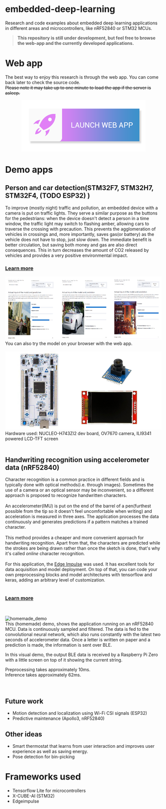 # embedded-deep-learning
 Research and code examples about embedded deep learning applications in different areas and microcontrollers, like nRF52840 or STM32 MCUs.

> **This repository is still under development, but feel free to browse the web-app and the currently developed applications.**  

# Web app

The best way to enjoy this research is through the web app. You can come back later to check the source code.  
~~Please note it may take up to one minute to load the app if the server is asleep.~~  

<p align="center">
    <a href="https://share.streamlit.io/phanzgz/embedded-deep-learning/demo_webapp/app.py">
        <img src="images/launch-webapp-btn.png" alt="launch web app">
    </a>
</p>  



# Demo apps

## Person and car detection(STM32F7, STM32H7, STM32F4, (TODO ESP32) )
To improve (mostly night) traffic and pollution, an embedded device with a camera is put on traffic lights. They serve a similar purpose as the buttons for the pedestrians: when the device doesn't detect a person in a time window, the traffic light may switch to flashing amber, allowing cars to traverse the crossing with precaution. This prevents the agglomeration of vehicles in crossings and, more importantly, saves gas(or battery) as the vehicle does not have to stop, just slow down. The immediate benefit is better circulation, but saving both money and gas are also direct consequences. This in turn decreases the amount of CO2 released by vehicles and provides a very positive environmental impact.

### [Learn more](/applications/person_detection/) 
![webapp-sample](/images/webapp-demo-sample.jpg)
You can also try the model on your browser with the web app.  
<br>
![hardware](/demo_webapp/person_detection/img/hardware.jpg)
Hardware used: NUCLEO-H743ZI2 dev board, OV7670 camera, ILI9341 powered LCD-TFT screen
<br><br>

## Handwriting recognition using accelerometer data (nRF52840)
Character recognition is a common practice in different fields and is typically done with optical methods(i.e. through images).
Sometimes the use of a camera or an optical sensor may be inconvenient, so a different approach is proposed to recognize handwritten
characters.  
<br>
An accelerometer(IMU) is put on the end of the barrel of a pen(furthest possible from the tip so it doesn't feel uncomfortable when writing)
and acceleration is measured in three axes. The application processes the data continuously and generates predictions if a pattern matches
a trained character.  
<br>
This method provides a cheaper and more convenient approach for handwriting recognition. Apart from that, the characters are predicted
while the strokes are being drawn rather than once the sketch is done, that's why it's called *online* character recognition.  
<br>
For this application, the [Edge Impulse](https://www.edgeimpulse.com/) was used. It has excellent tools for data acquisition and 
model deployment. On top of that, you can code your own preprocessing blocks and model architectures with tensorflow and keras, adding
an arbitrary level of customization.  
<br>
### [Learn more](/applications/handwriting_recognition/) 
<br>

![homemade_demo](/demo_webapp/handwriting_rec/img/demo.gif)  
This (homemade) demo, shows the application running on an nRF52840 MCU. 
Data is continuously sampled and filtered. The data is fed to the convolutional neural network, which also runs constantly with the latest 
two seconds of accelerometer data. Once a letter is written on paper and a prediction is made, the information is sent over BLE.  

In this visual demo, the output BLE data is received by a Raspberry Pi Zero with a little screen on top of it showing the current string.  

Preprocessing takes approximately 10ms.  
Inference takes approximately 62ms.  
<br><br>

## Future work
* Motion detection and localization using Wi-Fi CSI signals (ESP32)
* Predictive maintenance (Apollo3, nRF52840)

## Other ideas
* Smart thermostat that learns from user interaction and improves user experience as well as saving energy.
* Pose detection for bin-picking

# Frameworks used

* Tensorflow Lite for microcontrollers
* X-CUBE-AI (STM32)
* Edgeimpulse
